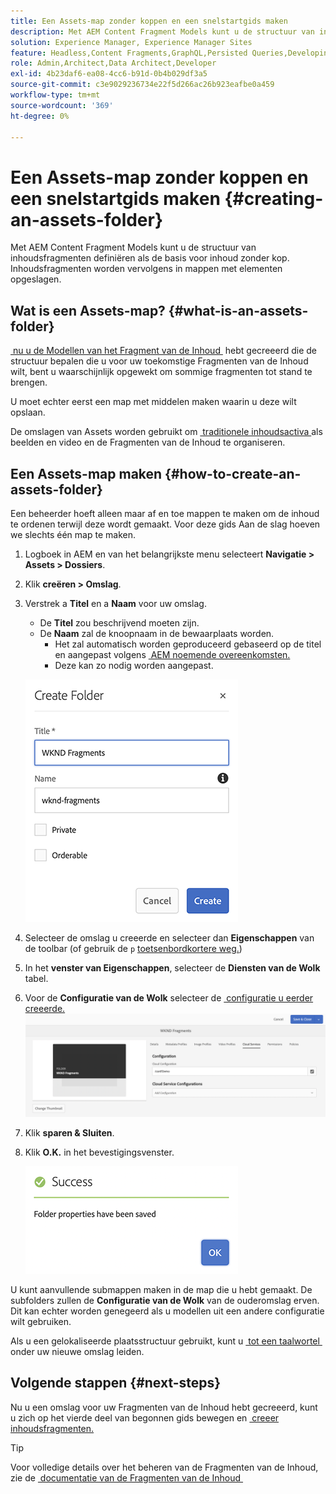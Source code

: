 ```yaml
---
title: Een Assets-map zonder koppen en een snelstartgids maken
description: Met AEM Content Fragment Models kunt u de structuur van inhoudsfragmenten definiëren als de basis voor inhoud zonder kop.
solution: Experience Manager, Experience Manager Sites
feature: Headless,Content Fragments,GraphQL,Persisted Queries,Developing
role: Admin,Architect,Data Architect,Developer
exl-id: 4b23daf6-ea08-4cc6-b91d-0b4b029df3a5
source-git-commit: c3e9029236734e22f5d266ac26b923eafbe0a459
workflow-type: tm+mt
source-wordcount: '369'
ht-degree: 0%

---
```


# Een Assets-map zonder koppen en een snelstartgids maken {#creating-an-assets-folder}

Met AEM Content Fragment Models kunt u de structuur van inhoudsfragmenten definiëren als de basis voor inhoud zonder kop. Inhoudsfragmenten worden vervolgens in mappen met elementen opgeslagen.

## Wat is een Assets-map? {#what-is-an-assets-folder}

[&#x200B; nu u de Modellen van het Fragment van de Inhoud &#x200B;](create-content-model.md) hebt gecreeerd die de structuur bepalen die u voor uw toekomstige Fragmenten van de Inhoud wilt, bent u waarschijnlijk opgewekt om sommige fragmenten tot stand te brengen.

U moet echter eerst een map met middelen maken waarin u deze wilt opslaan.

De omslagen van Assets worden gebruikt om [&#x200B; traditionele inhoudsactiva &#x200B;](/help/assets/manage-assets.md) als beelden en video en de Fragmenten van de Inhoud te organiseren.

## Een Assets-map maken {#how-to-create-an-assets-folder}

Een beheerder hoeft alleen maar af en toe mappen te maken om de inhoud te ordenen terwijl deze wordt gemaakt. Voor deze gids Aan de slag hoeven we slechts één map te maken.

1. Logboek in AEM en van het belangrijkste menu selecteert **Navigatie > Assets > Dossiers**.
1. Klik **creëren > Omslag**.
1. Verstrek a **Titel** en a **Naam** voor uw omslag.
   * De **Titel** zou beschrijvend moeten zijn.
   * De **Naam** zal de knoopnaam in de bewaarplaats worden.
      * Het zal automatisch worden geproduceerd gebaseerd op de titel en aangepast volgens [&#x200B; AEM noemende overeenkomsten.](/help/sites-developing/naming-conventions.md)
      * Deze kan zo nodig worden aangepast.

   ![&#x200B; creeer omslag &#x200B;](assets/assets-folder-create.png)
1. Selecteer de omslag u creeerde en selecteer dan **Eigenschappen** van de toolbar (of gebruik de `p` [&#x200B; toetsenbordkortere weg.](/help/sites-authoring/keyboard-shortcuts.md))
1. In het **venster van Eigenschappen**, selecteer de **Diensten van de Wolk** tabel.
1. Voor de **Configuratie van de Wolk** selecteer de [&#x200B; configuratie u eerder creeerde.](create-configuration.md)
   ![&#x200B; vorm activa omslag &#x200B;](assets/assets-folder-configure.png)
1. Klik **sparen &amp; Sluiten**.
1. Klik **O.K.** in het bevestigingsvenster.

   ![&#x200B; Bevestigingsvenster &#x200B;](assets/assets-folder-confirmation.png)

U kunt aanvullende submappen maken in de map die u hebt gemaakt. De subfolders zullen de **Configuratie van de Wolk** van de ouderomslag erven. Dit kan echter worden genegeerd als u modellen uit een andere configuratie wilt gebruiken.

Als u een gelokaliseerde plaatsstructuur gebruikt, kunt u [&#x200B; tot een taalwortel &#x200B;](/help/assets/multilingual-assets.md) onder uw nieuwe omslag leiden.

## Volgende stappen {#next-steps}

Nu u een omslag voor uw Fragmenten van de Inhoud hebt gecreeerd, kunt u zich op het vierde deel van begonnen gids bewegen en [&#x200B; creeer inhoudsfragmenten.](create-content-fragment.md)

>[!TIP]
>
>Voor volledige details over het beheren van de Fragmenten van de Inhoud, zie de [&#x200B; documentatie van de Fragmenten van de Inhoud &#x200B;](/help/assets/content-fragments/content-fragments.md)
